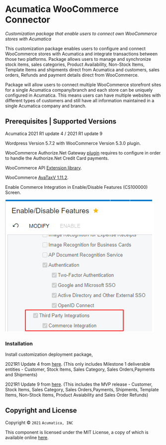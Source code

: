# Acumatica WooCommerce Connector

*Customization package that enable users to connect own WooCommerce stores with Acumatica* 

This customization package enables users to configure and connect WooCommerce stores with Acumatica and integrate transactions between those two platforms. Package allows users to manage and synchronize stock items, sales categories, Product Availability, Non-Stock Items, Template Items and shipments direct from Acumatica and customers, sales orders, Refunds and payment details direct from WooCommerce.

Package will allow users to connect multiple WooCommerce storefront sites for a single Acumatica company/branch and each store can be uniquely configured in Acumatica. This means users can have multiple websites with different types of customers and still have all information maintained in a single Acumatica company and branch.



## Prerequisites | Supported Versions

Acumatica 2021 R1 update 4 / 2021 R1 update 9  

Wordpress Version 5.7.2 with WooCommerce Version 5.3.0 plugin. 

WooCommerce Authorize.Net Gateway [plugin](https://woocommerce.com/products/authorize-net/?quid=a4ec6634f577691121a02dde630ad4c8) requires to configure in order to handle the Authorize.Net Credit Card payments.

WooCommerce API [Extension library](https://github.com/Acumatica/Acumatica-WooCommerce/tree/2021R104/WooCommerceAPIExt).

WooCommerce [AvaTaxV 1.11.2](https://woocommerce.com/products/woocommerce-avatax/?quid=e9ffd5af069c8fc58e1b263ad6765b69).

Enable Commerce Integration in Enable/Disable Features (CS100000) Screen.

![Screenshot](/Images/EnableDisable.png)

### Installation

Install customization deployment package,

2021R1 Update 4 from [here](https://github.com/Acumatica/Acumatica-WooCommerce/tree/2021R104). (This only includes Milestone 1 deliverable entities - Customer, Stock Items, Sales Category, Sales Orders,Payments and Shipments)

2021R1 Update 9 from [here](https://github.com/Acumatica/Acumatica-WooCommerce/tree/2021R109). (This includes the MVP release - Customer, Stock Items, Sales Category, Sales Orders,Payments, Shipments, Template Items, Non-Stock Items, Product Avaiability and Sales Order Refunds)

## Copyright and License

Copyright © `2021` `Acumatica, INC`

This component is licensed under the MIT License, a copy of which is available online [here](LICENSE).
